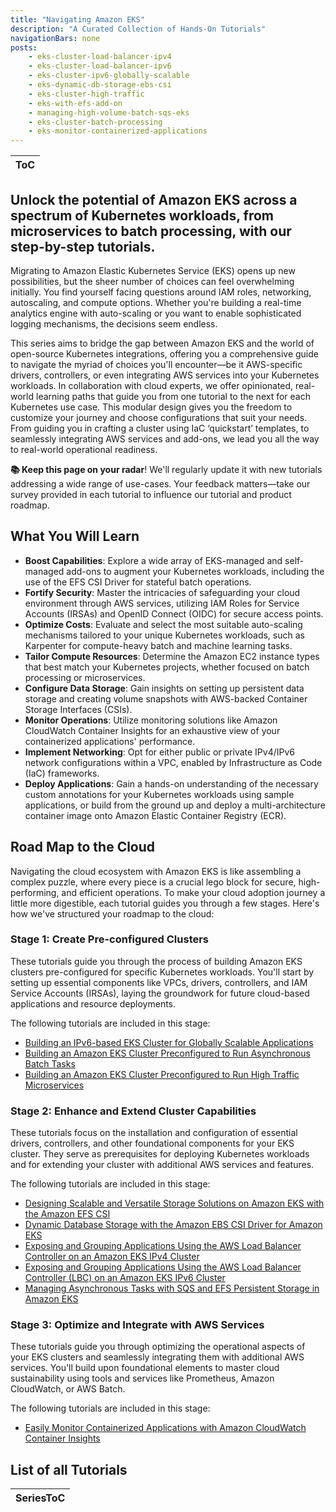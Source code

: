 ```yaml
---
title: "Navigating Amazon EKS"
description: "A Curated Collection of Hands-On Tutorials"
navigationBars: none
posts:
    - eks-cluster-load-balancer-ipv4
    - eks-cluster-load-balancer-ipv6
    - eks-cluster-ipv6-globally-scalable
    - eks-dynamic-db-storage-ebs-csi
    - eks-cluster-high-traffic
    - eks-with-efs-add-on
    - managing-high-volume-batch-sqs-eks
    - eks-cluster-batch-processing
    - eks-monitor-containerized-applications
--- 
```

|ToC|
|---|

## Unlock the potential of Amazon EKS across a spectrum of Kubernetes workloads, from microservices to batch processing, with our step-by-step tutorials.

Migrating to Amazon Elastic Kubernetes Service (EKS) opens up new possibilities, but the sheer number of choices can feel overwhelming initially. You find yourself facing questions around IAM roles, networking, autoscaling, and compute options.  Whether you're building a real-time analytics engine with auto-scaling or you want to enable sophisticated logging mechanisms, the decisions seem endless.

This series aims to bridge the gap between Amazon EKS and the world of open-source Kubernetes integrations, offering you a comprehensive guide to navigate the myriad of choices you'll encounter—be it AWS-specific drivers, controllers, or even integrating AWS services into your Kubernetes workloads. In collaboration with cloud experts, we offer opinionated, real-world learning paths that guide you from one tutorial to the next for each Kubernetes use case. This modular design gives you the freedom to customize your journey and choose configurations that suit your needs. From guiding you in crafting a cluster using IaC ‘quickstart’ templates, to seamlessly integrating AWS services and add-ons, we lead you all the way to real-world operational readiness.

**📚 Keep this page on your radar**! We'll regularly update it with new tutorials addressing a wide range of use-cases. Your feedback matters—take our survey provided in each tutorial to influence our tutorial and product roadmap.

## **What You Will Learn**

* **Boost Capabilities**: Explore a wide array of EKS-managed and self-managed add-ons to augment your Kubernetes workloads, including the use of the EFS CSI Driver for stateful batch operations.
* **Fortify Security**: Master the intricacies of safeguarding your cloud environment through AWS services, utilizing IAM Roles for Service Accounts (IRSAs) and OpenID Connect (OIDC) for secure access points.
* **Optimize Costs**: Evaluate and select the most suitable auto-scaling mechanisms tailored to your unique Kubernetes workloads, such as Karpenter for compute-heavy batch and machine learning tasks.
* **Tailor Compute Resources**: Determine the Amazon EC2 instance types that best match your Kubernetes projects, whether focused on batch processing or microservices.
* **Configure Data Storage**: Gain insights on setting up persistent data storage and creating volume snapshots with AWS-backed Container Storage Interfaces (CSIs).
* **Monitor Operations**: Utilize monitoring solutions like Amazon CloudWatch Container Insights for an exhaustive view of your containerized applications' performance.
* **Implement Networking**: Opt for either public or private IPv4/IPv6 network configurations within a VPC, enabled by Infrastructure as Code (IaC) frameworks.
* **Deploy Applications**: Gain a hands-on understanding of the necessary custom annotations for your Kubernetes workloads using sample applications, or build from the ground up and deploy a multi-architecture container image onto Amazon Elastic Container Registry (ECR).

## **Road Map to the Cloud**

Navigating the cloud ecosystem with Amazon EKS is like assembling a complex puzzle, where every piece is a crucial lego block for secure, high-performing, and efficient operations. To make your cloud adoption journey a little more digestible, each tutorial guides you through a few stages. Here's how we've structured your roadmap to the cloud:

### Stage 1: Create Pre-configured Clusters

These tutorials guide you through the process of building Amazon EKS clusters pre-configured for specific Kubernetes workloads. You'll start by setting up essential components like VPCs, drivers, controllers, and IAM Service Accounts (IRSAs), laying the groundwork for future cloud-based applications and resource deployments.

The following tutorials are included in this stage:

* [Building an IPv6-based EKS Cluster for Globally Scalable Applications](/tutorials/navigating-amazon-eks/eks-cluster-ipv6-globally-scalable)
* [Building an Amazon EKS Cluster Preconfigured to Run Asynchronous Batch Tasks](/tutorials/navigating-amazon-eks/eks-cluster-batch-processing)
* [Building an Amazon EKS Cluster Preconfigured to Run High Traffic Microservices](/tutorials/navigating-amazon-eks/eks-cluster-high-traffic)

### Stage 2: Enhance and Extend Cluster Capabilities

These tutorials focus on the installation and configuration of essential drivers, controllers, and other foundational components for your EKS cluster. They serve as prerequisites for deploying Kubernetes workloads and for extending your cluster with additional AWS services and features.

The following tutorials are included in this stage:

* [Designing Scalable and Versatile Storage Solutions on Amazon EKS with the Amazon EFS CSI](/tutorials/navigating-amazon-eks/eks-with-efs-add-on/)
* [Dynamic Database Storage with the Amazon EBS CSI Driver for Amazon EKS](/tutorials/navigating-amazon-eks/eks-dynamic-db-storage-ebs-csi)
* [Exposing and Grouping Applications Using the AWS Load Balancer Controller on an Amazon EKS IPv4 Cluster](/tutorials/navigating-amazon-eks/eks-cluster-load-balancer-ipv4)
* [Exposing and Grouping Applications Using the AWS Load Balancer Controller (LBC) on an Amazon EKS IPv6 Cluster](/tutorials/navigating-amazon-eks/eks-cluster-load-balancer-ipv6)
* [Managing Asynchronous Tasks with SQS and EFS Persistent Storage in Amazon EKS](/tutorials/navigating-amazon-eks/managing-high-volume-batch-sqs-eks)

### Stage 3: Optimize and Integrate with AWS Services

These tutorials guide you through optimizing the operational aspects of your EKS clusters and seamlessly integrating them with additional AWS services. You'll build upon foundational elements to master cloud sustainability using tools and services like Prometheus, Amazon CloudWatch, or AWS Batch.

The following tutorials are included in this stage:

* [Easily Monitor Containerized Applications with Amazon CloudWatch Container Insights](/tutorials/navigating-amazon-eks/eks-monitor-containerized-applications)

## List of all Tutorials

|SeriesToC|
|---------|
